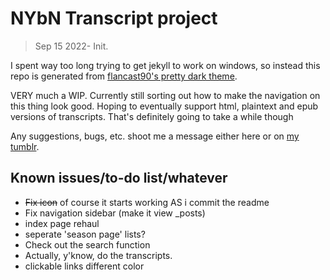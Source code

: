 # NYbN Transcript project
> Sep 15 2022- Init.

I spent way too long trying to get jekyll to work on windows, so instead this repo is generated from <a href= "https://github.com/flancast90/Millidocs-Dark">flancast90's pretty dark theme</a>.

VERY much a WIP. Currently still sorting out how to make the navigation on this thing look good. Hoping to eventually support html, plaintext and epub versions of transcripts. That's definitely going to take a while though

Any suggestions, bugs, etc. shoot me a message either here or on <a href="https://mqole.tumblr.com">my tumblr</a>.

## Known issues/to-do list/whatever
- ~~Fix icon~~ of course it starts working AS i commit the readme
- Fix navigation sidebar (make it view _posts)
- index page rehaul
- seperate 'season page' lists?
- Check out the search function
- Actually, y'know, do the transcripts.
- clickable links different color

